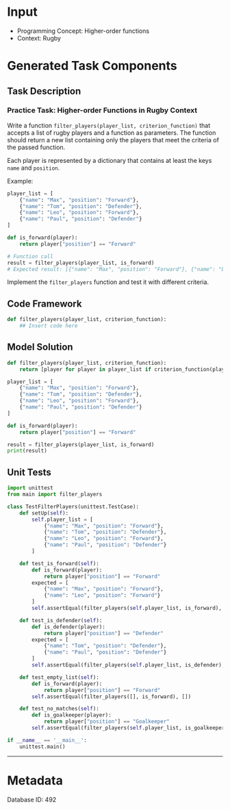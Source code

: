 # Input
- Programming Concept: Higher-order functions
- Context: Rugby

# Generated Task Components
## Task Description
### Practice Task: Higher-order Functions in Rugby Context

Write a function `filter_players(player_list, criterion_function)` that accepts a list of rugby players and a function as parameters. The function should return a new list containing only the players that meet the criteria of the passed function.

Each player is represented by a dictionary that contains at least the keys `name` and `position`.

Example:

```python
player_list = [
    {"name": "Max", "position": "Forward"},
    {"name": "Tom", "position": "Defender"},
    {"name": "Leo", "position": "Forward"},
    {"name": "Paul", "position": "Defender"}
]

def is_forward(player):
    return player["position"] == "Forward"

# Function call
result = filter_players(player_list, is_forward)
# Expected result: [{"name": "Max", "position": "Forward"}, {"name": "Leo", "position": "Forward"}]
```

Implement the `filter_players` function and test it with different criteria.

## Code Framework
```python
def filter_players(player_list, criterion_function):
    ## Insert code here
```

## Model Solution
```python
def filter_players(player_list, criterion_function):
    return [player for player in player_list if criterion_function(player)]

player_list = [
    {"name": "Max", "position": "Forward"},
    {"name": "Tom", "position": "Defender"},
    {"name": "Leo", "position": "Forward"},
    {"name": "Paul", "position": "Defender"}
]

def is_forward(player):
    return player["position"] == "Forward"

result = filter_players(player_list, is_forward)
print(result)
```

## Unit Tests
```python
import unittest
from main import filter_players

class TestFilterPlayers(unittest.TestCase):
    def setUp(self):
        self.player_list = [
            {"name": "Max", "position": "Forward"},
            {"name": "Tom", "position": "Defender"},
            {"name": "Leo", "position": "Forward"},
            {"name": "Paul", "position": "Defender"}
        ]

    def test_is_forward(self):
        def is_forward(player):
            return player["position"] == "Forward"
        expected = [
            {"name": "Max", "position": "Forward"},
            {"name": "Leo", "position": "Forward"}
        ]
        self.assertEqual(filter_players(self.player_list, is_forward), expected)

    def test_is_defender(self):
        def is_defender(player):
            return player["position"] == "Defender"
        expected = [
            {"name": "Tom", "position": "Defender"},
            {"name": "Paul", "position": "Defender"}
        ]
        self.assertEqual(filter_players(self.player_list, is_defender), expected)

    def test_empty_list(self):
        def is_forward(player):
            return player["position"] == "Forward"
        self.assertEqual(filter_players([], is_forward), [])

    def test_no_matches(self):
        def is_goalkeeper(player):
            return player["position"] == "Goalkeeper"
        self.assertEqual(filter_players(self.player_list, is_goalkeeper), [])

if __name__ == '__main__':
    unittest.main()
```
___
# Metadata
Database ID: 492
